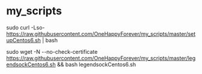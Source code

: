 # my_scripts

sudo curl -Lso- https://raw.githubusercontent.com/OneHappyForever/my_scripts/master/setupCentos6.sh  | bash

sudo wget  -N --no-check-certificate https://raw.githubusercontent.com/OneHappyForever/my_scripts/master/legendsockCentos6.sh && bash legendsockCentos6.sh

